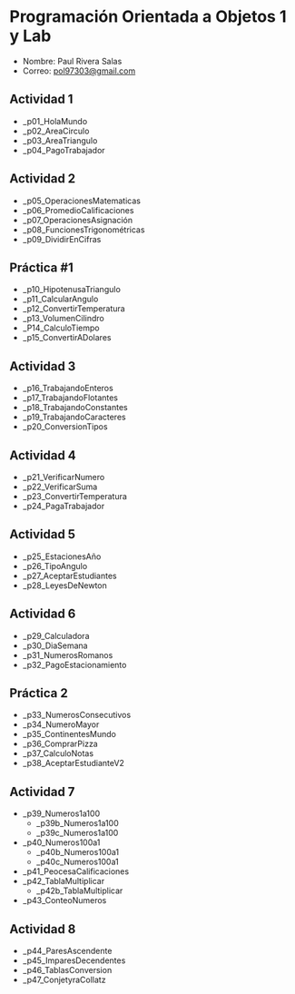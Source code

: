 # Programación Orientada a Objetos 1 y Lab

- Nombre: Paul Rivera Salas
- Correo: pol97303@gmail.com

## Actividad 1
- _p01_HolaMundo
- _p02_AreaCirculo
- _p03_AreaTriangulo
- _p04_PagoTrabajador

## Actividad 2
- _p05_OperacionesMatematicas
- _p06_PromedioCalificaciones
- _p07_OperacionesAsignación
- _p08_FuncionesTrigonométricas
- _p09_DividirEnCifras

## Práctica #1
- _p10_HipotenusaTriangulo
- _p11_CalcularAngulo
- _p12_ConvertirTemperatura
- _p13_VolumenCilindro
- _P14_CalculoTiempo
- _p15_ConvertirADolares

## Actividad 3
- _p16_TrabajandoEnteros
- _p17_TrabajandoFlotantes
- _p18_TrabajandoConstantes
- _p19_TrabajandoCaracteres
- _p20_ConversionTipos

## Actividad 4
- _p21_VerificarNumero
- _p22_VerificarSuma
- _p23_ConvertirTemperatura
- _p24_PagaTrabajador

## Actividad 5
- _p25_EstacionesAño
- _p26_TipoAngulo
- _p27_AceptarEstudiantes
- _p28_LeyesDeNewton

## Actividad 6
- _p29_Calculadora
- _p30_DiaSemana
- _p31_NumerosRomanos
- _p32_PagoEstacionamiento

## Práctica 2
- _p33_NumerosConsecutivos
- _p34_NumeroMayor
- _p35_ContinentesMundo
- _p36_ComprarPizza
- _p37_CalculoNotas
- _p38_AceptarEstudianteV2

## Actividad 7
- _p39_Numeros1a100
    - _p39b_Numeros1a100
    - _p39c_Numeros1a100
- _p40_Numeros100a1
    - _p40b_Numeros100a1
    - _p40c_Numeros100a1
- _p41_PeocesaCalificaciones
- _p42_TablaMultiplicar
    - _p42b_TablaMultiplicar
- _p43_ConteoNumeros

## Actividad 8
- _p44_ParesAscendente
- _p45_ImparesDecendentes
- _p46_TablasConversion
- _p47_ConjetyraCollatz